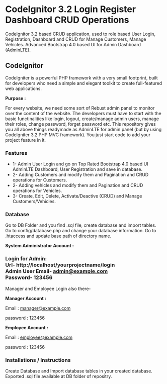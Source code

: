 # CodeIgnitor 3.2 Login Register Dashboard CRUD Operations

CodeIgnitor 3.2 based CRUD application, used to role based User Login, Registration, Dashboard and CRUD for Manage Customers, Manage Vehicles. Advanced Bootstrap 4.0 based UI for Admin Dashboard (AdminLTE). <br>

##  CodeIgnitor

CodeIgniter is a powerful PHP framework with a very small footprint, built for developers who need a simple and elegant toolkit to create full-featured web applications.


**Purpose :**

For every website, we need some sort of Rebust admin panel to monitor over the content of the website. The developers must have to start with the basic functinalities like login, logout, create/manage admin users, manage their roles, change password, forget password etc. This repository gives you all above things readymade as AdminLTE for admin panel (but by using CodeIgniter 3.2 PHP MVC framework). You just start code to add your project feature in it.

### Features 

* 1- Admin User Login and go on Top Rated Bootstrap 4.0 based UI AdminLTE Dashboard, User Registration and save in database.<br>
* 2- Adding Customers and modify them and Pagination and CRUD operations for Customers.<br>
* 2- Adding vehicles and modify them and Pagination and CRUD operations for Vehicles.<br>
* 3- Create, Edit, Delete, Activate/Deactive (CRUD) and Manage Customers/Vehicles.<br>


### Database

Go to DB Folder and you find .sql file, create database and import tables.<br>
Go to config/database.php and change your database information.
Go to .htaccess and update base path of directory name.

**System Administrator Account :**

### Login for Admin:  <br> <b>Url</b>- http://localhost/yourprojectname/login </br> <b>Admin User Email</b>- admin@example.com <br>  <b>Password</b>- 123456  <br>

Manager and Employee Login also there- 

**Manager Account :**

Email :  manager@example.com

password : 123456

**Employee Account :**

Email : employee@example.com

password : 123456

### Installations / Instructions

Create Database and Import database tables in your created database. Exported .sql file available at DB folder of repositry.

